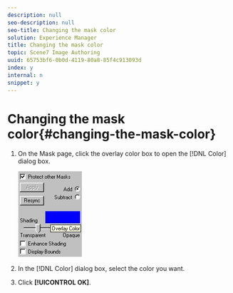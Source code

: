 ```yaml
---
description: null
seo-description: null
seo-title: Changing the mask color
solution: Experience Manager
title: Changing the mask color
topic: Scene7 Image Authoring
uuid: 65753bf6-0b0d-4119-80a8-85f4c913093d
index: y
internal: n
snippet: y
---
```


# Changing the mask color{#changing-the-mask-color}

1. On the Mask page, click the overlay color box to open the [!DNL Color] dialog box.

   ![](assets/mask_pg.png)

1. In the [!DNL Color] dialog box, select the color you want.
1. Click **[!UICONTROL OK]**.
